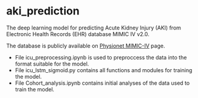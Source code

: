 # aki_prediction
The deep learning model for predicting Acute Kidney Injury (AKI) from Electronic Health Records (EHR) database MIMIC IV v2.0.

The database is publicly available on [Physionet MIMIC-IV](https://physionet.org/content/mimiciv/2.0/) page.

- File icu_preprocessing.ipynb is used to preproccess the data into the format suitable for the model.
- File icu_lstm_sigmoid.py contains all functions and modules for training the model.
- File Cohort_analysis.ipynb contains initial analyses of the data used to train the model. 
